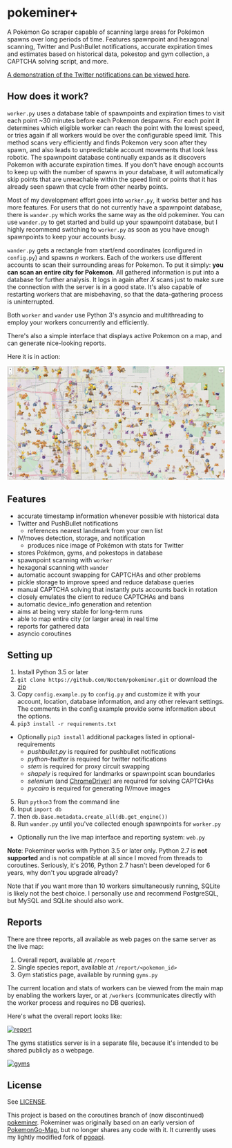 # pokeminer+

A Pokémon Go scraper capable of scanning large areas for Pokémon spawns over long periods of time. Features spawnpoint and hexagonal scanning, Twitter and PushBullet notifications, accurate expiration times and estimates based on historical data, pokestop and gym collection, a CAPTCHA solving script, and more.

[A demonstration of the Twitter notifications can be viewed here](https://twitter.com/SLCPokemon).


## How does it work?

`worker.py` uses a database table of spawnpoints and expiration times to visit each point ~30 minutes before each Pokemon despawns. For each point it determines which eligible worker can reach the point with the lowest speed, or tries again if all workers would be over the configurable speed limit. This method scans very efficiently and finds Pokemon very soon after they spawn, and also leads to unpredictable account movements that look less robotic. The spawnpoint database continually expands as it discovers Pokemon with accurate expiration times. If you don't have enough accounts to keep up with the number of spawns in your database, it will automatically skip points that are unreachable within the speed limit or points that it has already seen spawn that cycle from other nearby points.

Most of my development effort goes into `worker.py`, it works better and has more features. For users that do not currently have a spawnpoint database, there is `wander.py` which works the same way as the old pokeminer. You can use `wander.py` to get started and build up your spawnpoint database, but I highly recommend switching to `worker.py` as soon as you have enough spawnpoints to keep your accounts busy.

`wander.py` gets a rectangle from start/end coordinates (configured in `config.py`) and spawns *n* workers. Each of the workers use different accounts to scan their surrounding areas for Pokemon. To put it simply: **you can scan an entire city for Pokemon**. All gathered information is put into a database for further analysis. It logs in again after *X* scans just to make sure the connection with the server is in a good state. It's also capable of restarting workers that are misbehaving, so that the data-gathering process is uninterrupted.

Both `worker` and `wander` use Python 3's asyncio and multithreading to employ your workers concurrently and efficiently.

There's also a simple interface that displays active Pokemon on a map, and can generate nice-looking reports.

Here it is in action:

![in action](static/demo/map.png)

## Features

- accurate timestamp information whenever possible with historical data
- Twitter and PushBullet notifications
  - references nearest landmark from your own list
- IV/moves detection, storage, and notification
  - produces nice image of Pokémon with stats for Twitter
- stores Pokémon, gyms, and pokestops in database
- spawnpoint scanning with `worker`
- hexagonal scanning with `wander`
- automatic account swapping for CAPTCHAs and other problems
- pickle storage to improve speed and reduce database queries
- manual CAPTCHA solving that instantly puts accounts back in rotation
- closely emulates the client to reduce CAPTCHAs and bans
- automatic device_info generation and retention
- aims at being very stable for long-term runs
- able to map entire city (or larger area) in real time
- reports for gathered data
- asyncio coroutines

## Setting up
1. Install Python 3.5 or later
2. `git clone https://github.com/Noctem/pokeminer.git` or download the [zip](https://github.com/Noctem/pokeminer/archive/develop.zip)
3. Copy `config.example.py` to `config.py` and customize it with your account, location, database information, and any other relevant settings. The comments in the config example provide some information about the options.
4. `pip3 install -r requirements.txt`
  * Optionally `pip3 install` additional packages listed in optional-requirements
    * *pushbullet.py* is required for pushbullet notifications
    * *python-twitter* is required for twitter notifications
    * *stem* is required for proxy circuit swapping
    * *shapely* is required for landmarks or spawnpoint scan boundaries
    * *selenium* (and [ChromeDriver](https://sites.google.com/a/chromium.org/chromedriver/)) are required for solving CAPTCHAs
    * *pycairo* is required for generating IV/move images
5. Run `python3` from the command line
  1. Input `import db`
  2. then `db.Base.metadata.create_all(db.get_engine())`
6. Run `wander.py` until you've collected enough spawnpoints for `worker.py`
  * Optionally run the live map interface and reporting system: `web.py`


**Note**: Pokeminer works with Python 3.5 or later only. Python 2.7 is **not supported** and is not compatible at all since I moved from threads to coroutines. Seriously, it's 2016, Python 2.7 hasn't been developed for 6 years, why don't you upgrade already?

Note that if you want more than 10 workers simultaneously running, SQLite is likely not the best choice. I personally use and recommend PostgreSQL, but MySQL and SQLite should also work.


## Reports

There are three reports, all available as web pages on the same server as the live map:

1. Overall report, available at `/report`
2. Single species report, available at `/report/<pokemon_id>`
3. Gym statistics page, available by running `gyms.py`

The current location and stats of workers can be viewed from the main map by enabling the workers layer, or at `/workers` (communicates directly with the worker process and requires no DB queries).

Here's what the overall report looks like:

[![report](https://i.imgur.com/LH8S85dm.jpg)](static/demo/report.png)

The gyms statistics server is in a separate file, because it's intended to be shared publicly as a webpage.

[![gyms](https://i.imgur.com/MWpHAEWm.jpg)](static/demo/gyms.png)

## License

See [LICENSE](LICENSE).

This project is based on the coroutines branch of (now discontinued) [pokeminer](https://github.com/modrzew/pokeminer/tree/coroutines). Pokeminer was originally based on an early version of [PokemonGo-Map](https://github.com/AHAAAAAAA/PokemonGo-Map), but no longer shares any code with it. It currently uses my lightly modified fork of  [pgoapi](https://github.com/Noctem/pgoapi).
